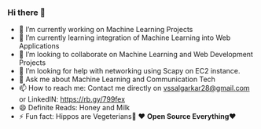 ### Hi there 👋

<!--
**varunss28/varunss28** is a ✨ _special_ ✨ repository because its `README.md` (this file) appears on your GitHub profile.

Here are some ideas to get you started:

-->

- 🔭 I’m currently working on Machine Learning Projects
- 🌱 I’m currently learning integration of Machine Learning into Web Applications 
- 👯 I’m looking to collaborate on Machine Learning and Web Development Projects
- 🤔 I’m looking for help with networking using Scapy on EC2 instance.
- 💬 Ask me about Machine Learning and Communication Tech
- 📫 How to reach me: Contact me directly on vssalgarkar28@gmail.com or LinkedIN: https://rb.gy/799fex
- 😄 Definite Reads: Honey and Milk
- ⚡ Fun fact: Hippos are Vegeterians🤔
❤️ **Open Source Everything**❤️
